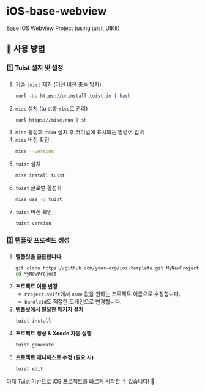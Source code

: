 # iOS-base-webview
Base iOS Webview Project (using tuist, UIKit)

## 📌 사용 방법

### 1️⃣ Tuist 설치 및 설정
1. 기존 `tuist` 제거 (이전 버전 충돌 방지)
   ```sh
   curl -Ls https://uninstall.tuist.io | bash
   ```
2. `mise` 설치 (tuist를 `mise`로 관리)
   ```sh
   curl https://mise.run | sh
   ```
3. `mise` 활성화
   mise 설치 후 터미널에 표시되는 명령어 입력
4. `mise` 버전 확인
   ```sh
   mise --version
   ```
5. `tuist` 설치
   ```sh
   mise install tuist
   ```
6. `tuist` 글로벌 활성화
   ```sh
   mise use -g tuist
   ```
7. `tuist` 버전 확인
   ```sh
   tuist version
   ```

### 2️⃣ 템플릿 프로젝트 생성
1. **템플릿을 클론합니다.**
   ```sh
   git clone https://github.com/your-org/ios-template.git MyNewProject
   cd MyNewProject
   ```
2. **프로젝트 이름 변경**
   - `Project.swift`에서 `name` 값을 원하는 프로젝트 이름으로 수정합니다.
   - `bundleId`도 적절한 도메인으로 변경합니다.
3. **템플릿에서 필요한 패키지 설치**
   ```sh
   tuist install
   ```
4. **프로젝트 생성 & Xcode 자동 실행**
   ```sh
   tuist generate
   ```
5. **프로젝트 매니페스트 수정 (필요 시)**
   ```sh
   tuist edit
   ```

이제 Tuist 기반으로 iOS 프로젝트를 빠르게 시작할 수 있습니다! 🚀

